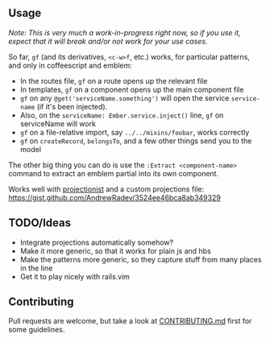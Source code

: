 ## Usage

*Note: This is very much a work-in-progress right now, so if you use it, expect that it will break and/or not work for your use cases.*

So far, `gf` (and its derivatives, `<c-w>f`, etc.) works, for particular
patterns, and only in coffeescript and emblem:

- In the routes file, `gf` on a route opens up the relevant file
- In templates, `gf` on a component opens up the main component file
- `gf` on any `@get('serviceName.something')` will open the service
  `service-name` (if it's been injected).
- Also, on the `serviceName: Ember.service.inject()` line, `gf` on serviceName
  will work
- `gf` on a file-relative import, say `../../mixins/foobar`, works correctly
- `gf` on `createRecord`, `belongsTo`, and a few other things send you to the model

The other big thing you can do is use the `:Extract <component-name>` command to extract an emblem partial into its own component.

Works well with [projectionist](https://github.com/tpope/vim-projectionist)
and a custom projections file: https://gist.github.com/AndrewRadev/3524ee46bca8ab349329

## TODO/Ideas

- Integrate projections automatically somehow?
- Make it more generic, so that it works for plain js and hbs
- Make the patterns more generic, so they capture stuff from many places in the line
- Get it to play nicely with rails.vim

## Contributing

Pull requests are welcome, but take a look at [CONTRIBUTING.md](https://github.com/AndrewRadev/ember-tools.vim/blob/master/CONTRIBUTING.md) first for some guidelines.

